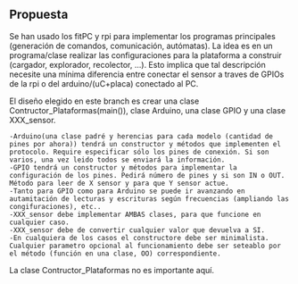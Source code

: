 Propuesta
----------

Se han usado los fitPC y rpi para implementar los programas principales (generación de comandos, comunicación, autómatas).
La idea es en un programa/clase realizar las configuraciones para la plataforma a construir (cargador, explorador, recolector, ...).
Esto implica que tal descripción necesite una mínima diferencia entre conectar el sensor a traves de GPIOs de la rpi o del arduino/(uC+placa) conectado al PC.

El diseño elegido en este branch es crear una clase Contructor_Plataformas(main()), clase Arduino, una clase GPIO y una clase XXX_sensor.


	-Arduino(una clase padré y herencias para cada modelo (cantidad de pines por ahora)) tendrá un constructor y métodos que implementen el protocolo. Require especificar sólo los pines de conexión. Si son varios, una vez leido todos se enviará la información.
	-GPIO tendrá un constructor y métodos para implementar la configuración de los pines. Pedirá número de pines y si son IN o OUT. Método para leer de X sensor y para que Y sensor actue.
	-Tanto para GPIO como para Arduino se puede ir avanzando en autamitación de lecturas y escrituras según frecuencias (ampliando las congifuraciones), etc..
	-XXX_sensor debe implementar AMBAS clases, para que funcione en cualquier caso.
	-XXX_sensor debe de convertir cualquier valor que devuelva a SI.
	-En cualquiera de los casos el constructore debe ser minimalista. Cualquier parametro opcional al funcionamiento debe ser seteablo por el método (función en una clase, OO) correspondiente.

La clase Contructor_Plataformas no es importante aquí.
